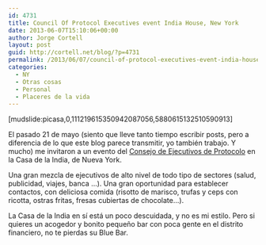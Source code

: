 ```yaml
---
id: 4731
title: Council Of Protocol Executives event India House, New York
date: 2013-06-07T15:10:06+00:00
author: Jorge Cortell
layout: post
guid: http://cortell.net/blog/?p=4731
permalink: /2013/06/07/council-of-protocol-executives-event-india-house-new-york/
categories:
  - NY
  - Otras cosas
  - Personal
  - Placeres de la vida
---
```

[mudslide:picasa,0,111219615350942087056,5880615132510590913]

El pasado 21 de mayo (siento que lleve tanto tiempo escribir posts, pero a diferencia de lo que este blog parece transmitir, yo también trabajo. Y mucho) me invitaron a un evento del <a title="http://www.councilofprotocolexecutives.org" href="http://www.councilofprotocolexecutives.org" target="_blank">Consejo de Ejecutivos de Protocolo</a> en la Casa de la India, de Nueva York.

Una gran mezcla de ejecutivos de alto nivel de todo tipo de sectores (salud, publicidad, viajes, banca ...). Una gran oportunidad para establecer contactos, con deliciosa comida (risotto de marisco, trufas y ceps con ricotta, ostras fritas, fresas cubiertas de chocolate...).

La Casa de la India en sí está un poco descuidada, y no es mi estilo. Pero si quieres un acogedor y bonito pequeño bar con poca gente en el distrito financiero, no te pierdas su Blue Bar.